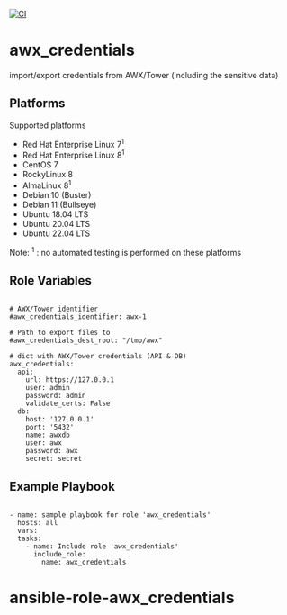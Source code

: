 [![CI](https://github.com/de-it-krachten/ansible-role-awx_credentials/workflows/CI/badge.svg?event=push)](https://github.com/de-it-krachten/ansible-role-awx_credentials/actions?query=workflow%3ACI)


# awx_credentials

import/export credentials from AWX/Tower (including the sensitive data)

Platforms
--------------

Supported platforms

- Red Hat Enterprise Linux 7<sup>1</sup>
- Red Hat Enterprise Linux 8<sup>1</sup>
- CentOS 7
- RockyLinux 8
- AlmaLinux 8<sup>1</sup>
- Debian 10 (Buster)
- Debian 11 (Bullseye)
- Ubuntu 18.04 LTS
- Ubuntu 20.04 LTS
- Ubuntu 22.04 LTS

Note:
<sup>1</sup> : no automated testing is performed on these platforms

Role Variables
--------------
<pre><code>
# AWX/Tower identifier
#awx_credentials_identifier: awx-1

# Path to export files to
#awx_credentials_dest_root: "/tmp/awx"

# dict with AWX/Tower credentials (API & DB)
awx_credentials:
  api:
    url: https://127.0.0.1
    user: admin
    password: admin
    validate_certs: False
  db:
    host: '127.0.0.1'
    port: '5432'
    name: awxdb
    user: awx
    password: awx
    secret: secret
</pre></code>


Example Playbook
----------------

<pre><code>
- name: sample playbook for role 'awx_credentials'
  hosts: all
  vars:
  tasks:
    - name: Include role 'awx_credentials'
      include_role:
        name: awx_credentials
</pre></code>
# ansible-role-awx_credentials
